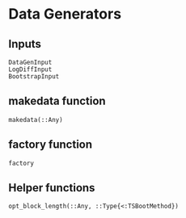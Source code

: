 # Data Generators

## Inputs
```@docs
DataGenInput
LogDiffInput
BootstrapInput
```

## makedata function
```@docs
makedata(::Any)
```

## factory function
```@docs
factory
```

## Helper functions
```@docs
opt_block_length(::Any, ::Type{<:TSBootMethod})
```
